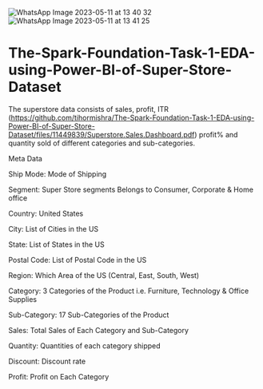 ![WhatsApp Image 2023-05-11 at 13 40 32](https://github.com/tihormishra/The-Spark-Foundation-Task-1-EDA-using-Power-BI-of-Super-Store-Dataset/assets/121818928/c1d9cae3-c0e5-4a6a-b87d-8c7848e47197)
![WhatsApp Image 2023-05-11 at 13 41 25](https://github.com/tihormishra/The-Spark-Foundation-Task-1-EDA-using-Power-BI-of-Super-Store-Dataset/assets/121818928/2db3c8a4-2c55-4214-b101-6cd7bbae266e)
# The-Spark-Foundation-Task-1-EDA-using-Power-BI-of-Super-Store-Dataset

The superstore data consists of sales, profit, ITR (https://github.com/tihormishra/The-Spark-Foundation-Task-1-EDA-using-Power-BI-of-Super-Store-Dataset/files/11449839/Superstore.Sales.Dashboard.pdf)
profit% and quantity sold of different categories and sub-categories.


Meta Data

Ship Mode: Mode of Shipping

Segment: Super Store segments Belongs to Consumer, Corporate & Home office

Country: United States

City: List of Cities in the US

State: List of States in the US

Postal Code: List of Postal Code in the US 

Region: Which Area of the US (Central, East, South, West)

Category: 3 Categories of the Product i.e. Furniture, Technology & Office Supplies

Sub-Category: 17 Sub-Categories of the Product

Sales: Total Sales of Each Category and Sub-Category

Quantity: Quantities of each category shipped

Discount: Discount rate 

Profit: Profit on Each Category
